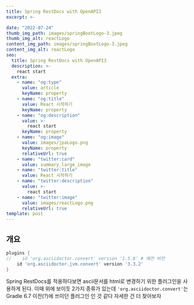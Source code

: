 ```yaml
---
title: Spring RestDocs with OpenAPI3
excerpt: >-

date: "2022-07-24"
thumb_img_path: images/springBootLogo-3.jpeg
thumb_img_alt: reactLogo
content_img_path: images/springBootLogo-3.jpeg
content_img_alt: reactLogo
seo:
  title: Spring RestDocs with OpenAPI3 
  description: >-
    react start
  extra:
    - name: "og:type"
      value: article
      keyName: property
    - name: "og:title"
      value: React 시작하기
      keyName: property
    - name: "og:description"
      value: >-
        react start
      keyName: property
    - name: "og:image"
      value: images/jpaLogo.png
      keyName: property
      relativeUrl: true
    - name: "twitter:card"
      value: summary_large_image
    - name: "twitter:title"
      value: React 시작하기
    - name: "twitter:description"
      value: >-
        react start
    - name: "twitter:image"
      value: images/reactLogo.png
      relativeUrl: true
template: post
---
```



## 개요

```groovy
plugins {
//    id 'org.asciidoctor.convert' version '1.5.8' # 예전 버전
    id 'org.asciidoctor.jvm.convert' version '3.3.2'
}
```
Spring RestDocs를 적용하다보면 ascii문서를 html로 변경하기 위한 플러그인을 사용하게 된다.
이때 위에 보이듯 2가지 종류가 있는데 `'org.asciidoctor.convert'`는 Gradle 6.7 이전(?)에 쓰이던 플러그인 인 것 같다 자세한 건 더 찾아보자
